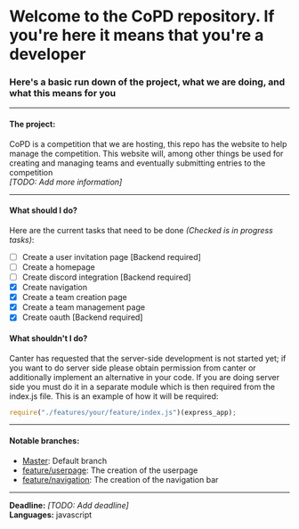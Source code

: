 # Welcome to the CoPD repository. If you're here it means that you're a developer
### Here's a basic run down of the project, what we are doing, and what this means for you
_____
#### The project:
CoPD is a competition that we are hosting, this repo has the website to help manage the competition. This website will, 
among other things be used for creating and managing teams and eventually submitting entries to the competition<br/>
_[TODO: Add more information]_
_____
#### What should I do?
Here are the current tasks that need to be done *(Checked is in progress tasks)*:
- [ ] Create a user invitation page [Backend required]
- [ ] Create a homepage
- [ ] Create discord integration [Backend required]
- [x] Create navigation
- [x] Create a team creation page
- [x] Create a team management page
- [x] Create oauth [Backend required]
#### What shouldn't I do?
Canter has requested that the server-side development is not started yet; if you want to do server side please obtain permission from canter or additionally implement an alternative in your code. If you are doing server side you must do it in a separate module which is then required from the index.js file. This is an example of how it will be required:
```js
require("./features/your/feature/index.js")(express_app);
```
_____
#### Notable branches:
- [Master](https://github.com/dkantereivin/programming-discord-bot): Default branch 
- [feature/userpage](https://github.com/dkantereivin/programming-discord-bot/tree/feature/userpage): The creation of the userpage
- [feature/navigation](https://github.com/dkantereivin/programming-discord-bot/tree/feature/userpage): The creation of the navigation bar
_____
__Deadline:__ _[TODO: Add deadline]_<br/>
__Languages:__ javascript
